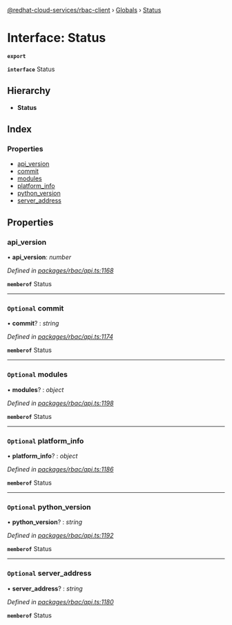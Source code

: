 [@redhat-cloud-services/rbac-client](../README.md) › [Globals](../globals.md) › [Status](status.md)

# Interface: Status

**`export`** 

**`interface`** Status

## Hierarchy

* **Status**

## Index

### Properties

* [api_version](status.md#api_version)
* [commit](status.md#optional-commit)
* [modules](status.md#optional-modules)
* [platform_info](status.md#optional-platform_info)
* [python_version](status.md#optional-python_version)
* [server_address](status.md#optional-server_address)

## Properties

###  api_version

• **api_version**: *number*

*Defined in [packages/rbac/api.ts:1168](https://github.com/RedHatInsights/javascript-clients/blob/master/packages/rbac/api.ts#L1168)*

**`memberof`** Status

___

### `Optional` commit

• **commit**? : *string*

*Defined in [packages/rbac/api.ts:1174](https://github.com/RedHatInsights/javascript-clients/blob/master/packages/rbac/api.ts#L1174)*

**`memberof`** Status

___

### `Optional` modules

• **modules**? : *object*

*Defined in [packages/rbac/api.ts:1198](https://github.com/RedHatInsights/javascript-clients/blob/master/packages/rbac/api.ts#L1198)*

**`memberof`** Status

___

### `Optional` platform_info

• **platform_info**? : *object*

*Defined in [packages/rbac/api.ts:1186](https://github.com/RedHatInsights/javascript-clients/blob/master/packages/rbac/api.ts#L1186)*

**`memberof`** Status

___

### `Optional` python_version

• **python_version**? : *string*

*Defined in [packages/rbac/api.ts:1192](https://github.com/RedHatInsights/javascript-clients/blob/master/packages/rbac/api.ts#L1192)*

**`memberof`** Status

___

### `Optional` server_address

• **server_address**? : *string*

*Defined in [packages/rbac/api.ts:1180](https://github.com/RedHatInsights/javascript-clients/blob/master/packages/rbac/api.ts#L1180)*

**`memberof`** Status
